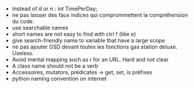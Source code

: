 - Instead of d or n : int TimePerDay; 
- ne pas laisser des faux indices qui comprommettent la compréhension du code. 
- use searchable names 
- short names are not easy to find with ctrl f (like e) 
- give search-friendly name to variable that have a large scope 
- ne pas ajouter GSD devant toutes les fonctions gas station deluxe. Useless. 
- Avoid mental mapping such as r for an URL. Hard and not clear 
- A class name should not be a verb 
- Accessoires, mutators, prédicates -> get, set, is préfixes 
- python naming convention on internet 